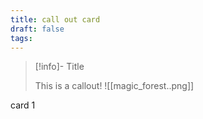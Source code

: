 ```yaml
---
title: call out card
draft: false
tags:
---
```


> [!info]- Title
> 
> This is a callout!
> ![[magic_forest..png]]

card 1
